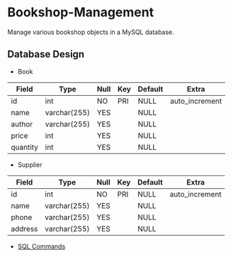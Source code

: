 # Bookshop-Management

Manage various bookshop objects in a MySQL database.

## Database Design

- Book

| Field | Type | Null | Key | Default | Extra |
| --- | --- | --- | --- | --- | --- |
| id | int | NO | PRI | NULL | auto_increment |
| name | varchar(255) | YES | | NULL | |
| author | varchar(255) | YES | | NULL | |
| price | int | YES | | NULL | |
| quantity | int | YES | | NULL | |

- Supplier

| Field | Type | Null | Key | Default | Extra |
| --- | --- | --- | --- | --- | --- |
| id | int | NO | PRI | NULL | auto_increment |
| name | varchar(255) | YES | | NULL | |
| phone | varchar(255) | YES | | NULL | |
| address | varchar(255) | YES | | NULL | |



* [SQL Commands](./SQL.md)
